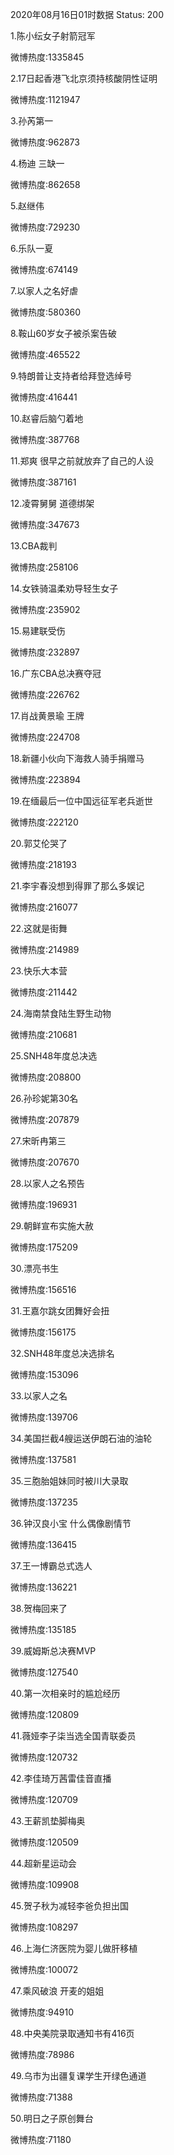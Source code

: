 2020年08月16日01时数据
Status: 200

1.陈小纭女子射箭冠军

微博热度:1335845

2.17日起香港飞北京须持核酸阴性证明

微博热度:1121947

3.孙芮第一

微博热度:962873

4.杨迪 三缺一

微博热度:862658

5.赵继伟

微博热度:729230

6.乐队一夏

微博热度:674149

7.以家人之名好虐

微博热度:580360

8.鞍山60岁女子被杀案告破

微博热度:465522

9.特朗普让支持者给拜登选绰号

微博热度:416441

10.赵睿后脑勺着地

微博热度:387768

11.郑爽 很早之前就放弃了自己的人设

微博热度:387161

12.凌霄舅舅 道德绑架

微博热度:347673

13.CBA裁判

微博热度:258106

14.女铁骑温柔劝导轻生女子

微博热度:235902

15.易建联受伤

微博热度:232897

16.广东CBA总决赛夺冠

微博热度:226762

17.肖战黄景瑜 王牌

微博热度:224708

18.新疆小伙向下海救人骑手捐赠马

微博热度:223894

19.在缅最后一位中国远征军老兵逝世

微博热度:222120

20.郭艾伦哭了

微博热度:218193

21.李宇春没想到得罪了那么多娱记

微博热度:216077

22.这就是街舞

微博热度:214989

23.快乐大本营

微博热度:211442

24.海南禁食陆生野生动物

微博热度:210681

25.SNH48年度总决选

微博热度:208800

26.孙珍妮第30名

微博热度:207879

27.宋昕冉第三

微博热度:207670

28.以家人之名预告

微博热度:196931

29.朝鲜宣布实施大赦

微博热度:175209

30.漂亮书生

微博热度:156516

31.王嘉尔跳女团舞好会扭

微博热度:156175

32.SNH48年度总决选排名

微博热度:153096

33.以家人之名

微博热度:139706

34.美国拦截4艘运送伊朗石油的油轮

微博热度:137581

35.三胞胎姐妹同时被川大录取

微博热度:137235

36.钟汉良小宝 什么偶像剧情节

微博热度:136415

37.王一博霸总式选人

微博热度:136221

38.贺梅回来了

微博热度:135185

39.威姆斯总决赛MVP

微博热度:127540

40.第一次相亲时的尴尬经历

微博热度:120809

41.薇娅李子柒当选全国青联委员

微博热度:120732

42.李佳琦万茜雷佳音直播

微博热度:120709

43.王薪凯垫脚梅奥

微博热度:120509

44.超新星运动会

微博热度:109908

45.贺子秋为减轻李爸负担出国

微博热度:108297

46.上海仁济医院为婴儿做肝移植

微博热度:100072

47.乘风破浪 开麦的姐姐

微博热度:94910

48.中央美院录取通知书有416页

微博热度:78986

49.乌市为出疆复课学生开绿色通道

微博热度:71388

50.明日之子原创舞台

微博热度:71180

